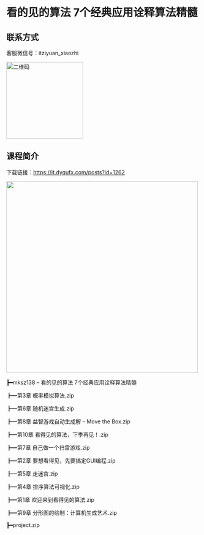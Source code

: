 # 看的见的算法 7个经典应用诠释算法精髓

## 联系方式

客服微信号：itziyuan_xiaozhi

<img src="https://ziyuanyun.oss-cn-guangzhou.aliyuncs.com/common/20240614073449/666b82192834a.jpg" width="200" height="200" alt="二维码">

## 课程简介

下载链接：https://it.dyqufx.com/posts?id=1262

<img src="https://ziyuanyun.oss-cn-guangzhou.aliyuncs.com/yun/20240515153650/664466126b205.jpg" width="500" alt="">

  ┣━mksz138 &#8211; 看的见的算法 7个经典应用诠释算法精髓

 ┣━第3章 概率模拟算法.zip

 ┣━第6章 随机迷宫生成.zip

 ┣━第8章 益智游戏自动生成解 &#8211; Move the Box.zip

 ┣━第10章 看得见的算法，下季再见！.zip

 ┣━第7章 自己做一个扫雷游戏.zip

 ┣━第2章 要想看得见，先要搞定GUI编程.zip

 ┣━第5章 走迷宫.zip

 ┣━第4章 排序算法可视化.zip

 ┣━第1章 欢迎来到看得见的算法.zip

 ┣━第9章 分形图的绘制：计算机生成艺术.zip

 ┣━project.zip

  
